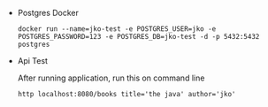 - Postgres Docker
    
    ````
    docker run --name=jko-test -e POSTGRES_USER=jko -e POSTGRES_PASSWORD=123 -e POSTGRES_DB=jko-test -d -p 5432:5432 postgres
    ````

- Api Test
    
    After running application, run this on command line  
    
    ````
    http localhost:8080/books title='the java' author='jko'
    ````
